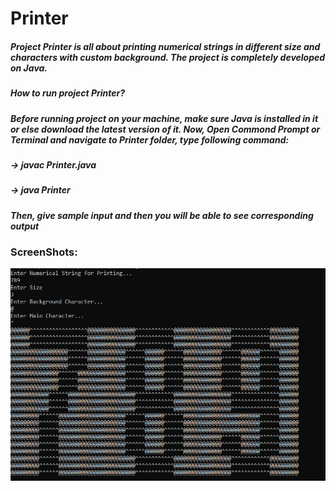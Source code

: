 # Printer

##### Project Printer is all about printing numerical strings in different size and characters with custom background. The project is completely developed on Java.

##### How to run project Printer?

##### Before running project on your machine, make sure Java is installed in it or else download the latest version of it. Now, Open Commond Prompt or Terminal and navigate to Printer folder, type following command: 

##### -> javac Printer.java
##### -> java Printer

##### Then, give sample input and then you will be able to see corresponding output 

### ScreenShots:

<img src = "images/ss1.png" >
